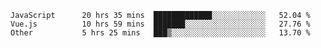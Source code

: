 
<!--
**xy406043/xy406043** is a ✨ _special_ ✨ repository because its `README.md` (this file) appears on your GitHub profile.

Here are some ideas to get you started:

- 🔭 I’m currently working on ...
- 🌱 I’m currently learning ...
- 👯 I’m looking to collaborate on ...
- 🤔 I’m looking for help with ...
- 💬 Ask me about ...
- 📫 How to reach me: ...
- 😄 Pronouns: ...
- ⚡ Fun fact: ...
-->

<!--START_SECTION:waka-->

```text
JavaScript      20 hrs 35 mins  █████████████░░░░░░░░░░░░   52.04 %
Vue.js          10 hrs 59 mins  ███████░░░░░░░░░░░░░░░░░░   27.76 %
Other           5 hrs 25 mins   ███▒░░░░░░░░░░░░░░░░░░░░░   13.70 %
```

<!--END_SECTION:waka-->
